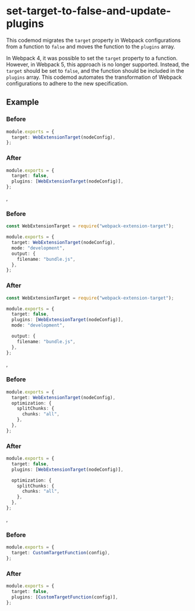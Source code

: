 # set-target-to-false-and-update-plugins

This codemod migrates the `target` property in Webpack configurations from a function to `false` and moves the function to the `plugins` array.

In Webpack 4, it was possible to set the `target` property to a function. However, in Webpack 5, this approach is no longer supported. Instead, the `target` should be set to `false`, and the function should be included in the `plugins` array. This codemod automates the transformation of Webpack configurations to adhere to the new specification.

## Example

### Before

```ts
module.exports = {
  target: WebExtensionTarget(nodeConfig),
};
```

### After

```ts
module.exports = {
  target: false,
  plugins: [WebExtensionTarget(nodeConfig)],
};
```

,

### Before

```ts
const WebExtensionTarget = require("webpack-extension-target");

module.exports = {
  target: WebExtensionTarget(nodeConfig),
  mode: "development",
  output: {
    filename: "bundle.js",
  },
};
```

### After

```ts
const WebExtensionTarget = require("webpack-extension-target");

module.exports = {
  target: false,
  plugins: [WebExtensionTarget(nodeConfig)],
  mode: "development",

  output: {
    filename: "bundle.js",
  },
};
```

,

### Before

```ts
module.exports = {
  target: WebExtensionTarget(nodeConfig),
  optimization: {
    splitChunks: {
      chunks: "all",
    },
  },
};
```

### After

```ts
module.exports = {
  target: false,
  plugins: [WebExtensionTarget(nodeConfig)],

  optimization: {
    splitChunks: {
      chunks: "all",
    },
  },
};
```

,

### Before

```ts
module.exports = {
  target: CustomTargetFunction(config),
};
```

### After

```ts
module.exports = {
  target: false,
  plugins: [CustomTargetFunction(config)],
};
```
